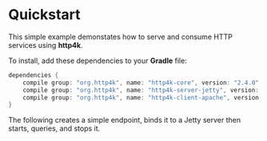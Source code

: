 # Quickstart

This simple example demonstates how to serve and consume HTTP services using **http4k**. 

To install, add these dependencies to your **Gradle** file:
```groovy
dependencies {
    compile group: "org.http4k", name: "http4k-core", version: "2.4.0"
    compile group: "org.http4k", name: "http4k-server-jetty", version: "2.4.0"
    compile group: "org.http4k", name: "http4k-client-apache", version: "2.4.0"
}
```

The following creates a simple endpoint, binds it to a Jetty server then starts, queries, and stops it.

<script src="http://gist-it.appspot.com/https://github.com/http4k/http4k/blob/master/src/docs/quickstart/example.kt"></script>
